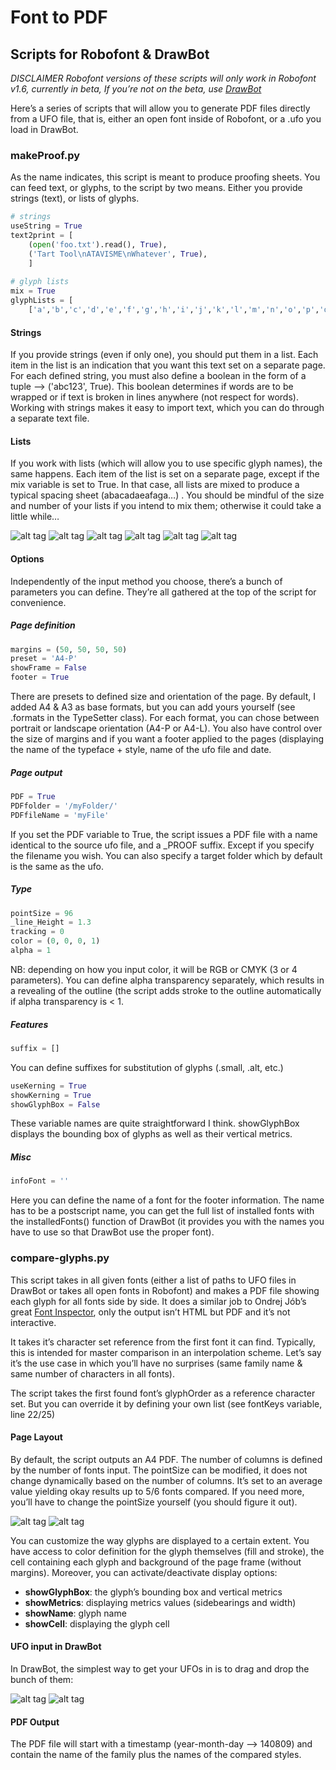 # Font to PDF
## Scripts for Robofont & DrawBot
*DISCLAIMER*
*Robofont versions of these scripts will only work in Robofont v1.6, currently in beta, If you’re not on the beta, use [DrawBot](http://drawbot.readthedocs.org/en/latest/content/download.html)*

Here’s a series of scripts that will allow you to generate PDF files directly from a UFO file, that is, either an open font inside of Robofont, or a .ufo you load in DrawBot.


### makeProof.py

As the name indicates, this script is meant to produce proofing sheets. You can feed text, or glyphs, to the script by two means. Either you provide strings (text), or lists of glyphs.

```python
# strings
useString = True
text2print = [
	(open('foo.txt').read(), True),
	('Tart Tool\nATAVISME\nWhatever', True),
    ]
 
# glyph lists
mix = True   
glyphLists = [
	['a','b','c','d','e','f','g','h','i','j','k','l','m','n','o','p','q','r','s','t','u','v','w','x','y','z'],    ['A','B','C','D','E','F','G','H','I','J','K','L','M','N','O','P','Q','R','S','T','U','V','W','X','Y','Z']
```

#### Strings
If you provide strings (even if only one), you should put them in a list. Each item in the list is an indication that you want this text set on a separate page.
For each defined string, you must also define a boolean in the form of a tuple —> ('abc123', True). This boolean determines if words are to be wrapped or if text is broken in lines anywhere (not respect for words).
Working with strings makes it easy to import text, which you can do through a separate text file.

#### Lists
If you work with lists (which will allow you to use specific glyph names), the same happens. Each item of the list is set on a separate page, except if the mix variable is set to True. In that case, all lists are mixed to produce a typical spacing sheet (abacadaeafaga…) . You should be mindful of the size and number of your lists if you intend to mix them; otherwise it could take a little while…

![alt tag](http://www.akalollip.com/images/github/font2pdf/makeProofingSheets-9.png)
![alt tag](http://www.akalollip.com/images/github/font2pdf/makeProofingSheets-4.png)
![alt tag](http://www.akalollip.com/images/github/font2pdf/makeProofingSheets-5.png)
![alt tag](http://www.akalollip.com/images/github/font2pdf/makeProofingSheets-6.png)
![alt tag](http://www.akalollip.com/images/github/font2pdf/makeProofingSheets-7.png)
![alt tag](http://www.akalollip.com/images/github/font2pdf/makeProofingSheets-8.png)

#### Options

Independently of the input method you choose, there’s a bunch of parameters you can define. They’re all gathered at the top of the script for convenience.

##### Page definition
```python
margins = (50, 50, 50, 50)
preset = 'A4-P'
showFrame = False
footer = True
```
There are presets to defined size and orientation of the page. By default, I added A4 & A3 as base formats, but you can add yours yourself (see .formats in the TypeSetter class). For each format, you can chose between portrait or landscape orientation (A4-P or A4-L). You also have control over the size of margins and if you want a footer applied to the pages (displaying the name of the typeface + style, name of the ufo file and date.

##### Page output
```python
PDF = True
PDFfolder = '/myFolder/'
PDFfileName = 'myFile'
```
If you set the PDF variable to True, the script issues a PDF file with a name identical to the source ufo file,  and a _PROOF suffix. Except if you specify the filename you wish. You can also specify a target folder which by default is the same as the ufo.

##### Type
```python
pointSize = 96
_line_Height = 1.3
tracking = 0
color = (0, 0, 0, 1)
alpha = 1
```

NB: depending on how you input color, it will be RGB or CMYK (3 or 4 parameters). You can define alpha transparency separately, which results in a revealing of the outline (the script adds stroke to the outline automatically if alpha transparency is < 1.

##### Features
```python
suffix = []
```
You can define suffixes for substitution of glyphs (.small, .alt, etc.)

```python
useKerning = True
showKerning = True
showGlyphBox = False
```

These variable names are quite straightforward I think. showGlyphBox displays the bounding box of glyphs as well as their vertical metrics.

##### Misc
```python
infoFont = ''
```
Here you can define the name of a font for the footer information. The name has to be a postscript name, you can get the full list of installed fonts with the installedFonts() function of DrawBot (it provides you with the names you have to use so that DrawBot use the proper font).

### compare-glyphs.py

This script takes in all given fonts (either a list of paths to UFO files in DrawBot or takes all open fonts in Robofont) and makes a PDF file showing each glyph for all fonts side by side. It does a similar job to Ondrej Jób’s great [Font Inspector](http://urtd.net/projects/fontinspector/), only the output isn’t HTML but PDF and it’s not interactive. 

It takes it’s character set reference from the first font it can find. Typically, this is intended for master comparison in an interpolation scheme. Let’s say it’s the use case in which you’ll have no surprises (same family name & same number of characters in all fonts).

The script takes the first found font’s glyphOrder as a reference character set. But you can override it by defining your own list  (see fontKeys variable, line 22/25)

#### Page Layout

By default, the script outputs an A4 PDF. The number of columns is defined by the number of fonts input. The pointSize can be modified, it does not change dynamically based on the number of columns. It’s set to an average value yielding okay results up to 5/6 fonts compared. If you need more, you’ll have to change the pointSize yourself (you should figure it out).

![alt tag](http://www.akalollip.com/images/github/font2pdf/compare-glyphs-1.png)
![alt tag](http://www.akalollip.com/images/github/font2pdf/compare-glyphs-2.png)

You can customize the way glyphs are displayed to a certain extent. You have access to color definition for the glyph themselves (fill and stroke), the cell containing each glyph and background of the page frame (without margins).
Moreover, you can activate/deactivate display options:
+ **showGlyphBox**: the glyph’s bounding box and vertical metrics
+ **showMetrics**:  displaying metrics values (sidebearings and width)
+ **showName**: glyph name
+ **showCell**: displaying the glyph cell

#### UFO input in DrawBot
In DrawBot, the simplest way to get your UFOs in is to drag and drop the bunch of them:

![alt tag](http://www.akalollip.com/images/github/font2pdf/compare-glyphs-3.png)
![alt tag](http://www.akalollip.com/images/github/font2pdf/compare-glyphs-4.png)

#### PDF Output
The PDF file will start with a timestamp (year-month-day —> 140809) and contain the name of the family plus the names of the compared styles.